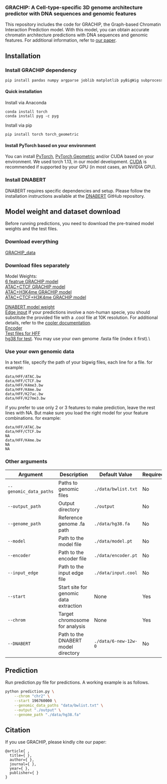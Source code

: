### GRACHIP: A Cell-type-specific 3D genome architecture predictor with DNA sequences and genomic features

This repository includes the code for GRACHIP, the Graph-based Chromatin Interaction Prediction model. With this model, you can obtain accurate chromatin architecture predictions with DNA sequences and genomic features. For additional information, refer to [our paper]().

## Installation

### Install GRACHIP dependency

``` bash
pip install pandas numpy argparse joblib matplotlib pyBigWig subprocess pyfaidx
```

#### Quick installation

Install via Anaconda

    conda install torch
    conda install pyg -c pyg

Install via pip

    pip install torch torch_geometric

#### Install PyTorch based on your environment

You can install [PyTorch](https://pytorch.org/), [PyTorch Geometric](https://pytorch-geometric.readthedocs.io/en/latest/install/installation.html) and/or CUDA based on your environment. We used torch 1.13, in our model development. [CUDA](https://developer.nvidia.com/cuda-12-1-0-download-archive?target_os=Linux&target_arch=x86_64&Distribution=Ubuntu&target_version=22.04&target_type=deb_local) is recommended if supported by your GPU (in most cases, an NVIDIA GPU).

### Install DNABERT

DNABERT requires specific dependencies and setup. Please follow the installation instructions available at the [DNABERT](https://github.com/jerryji1993/DNABERT?tab=readme-ov-file) GitHub repository.

## Model weight and dataset download

Before running predictions, you need to download the pre-trained model weights and the test files.

### Download everything

[GRACHIP_data](https://drive.google.com/file/d/1Tvw17uN78lYvYoxcn9jI7jYQc7tsy1Qs/view?usp=drive_link)

### Download files separately

Model Weights:\
[6 featrue GRACHIP model](https://drive.google.com/file/d/1arfUbXBbubKxNxBseJRQHTm7MDqv59Pc/view?usp=drive_link)\
[ATAC+CTCF GRACHIP model](https://drive.google.com/file/d/1PjCMITIc_wkAgBlJ-s--IC-LVTku30LU/view?usp=drive_link)\
[ATAC+H3K4me GRACHIP model](https://drive.google.com/file/d/1KoKNocbhwcwUDJQSrYbS_XcO2F13PyaH/view?usp=drive_link)\
[ATAC+CTCF+H3K4me GRACHIP model](https://drive.google.com/file/d/1mGYFSjpV1r0_fUHuzeQPLZxSIAc4EeF0/view?usp=drive_link)

[DNABERT model weight](https://drive.google.com/file/d/1BJjqb5Dl2lNMg2warsFQ0-Xvn1xxfFXC/view?usp=sharing)\
[Edge input](https://drive.google.com/file/d/1QJIcx7bzNpT5kCleLD05Rsgq0R4O2CAE/view?usp=drive_link) If your predictions involve a non-human specie, you should substitute the provided file with a .cool file at 10K resolution. For additional details, refer to the [cooler documentation](https://cooler.readthedocs.io/en/latest/index.html).\
[Encoder](https://drive.google.com/file/d/1F9u87x0UfwjmGrxG-VK_0uQ3Mo3cIIs6/view?usp=drive_link)\
[Test files for HFF](https://drive.google.com/file/d/1XtHakLFFjGC8a9WNhUXvYDPCB9E8HmaC/view?usp=drive_link)\
[hg38 for test](https://drive.google.com/file/d/1-Gc0RAmpp0zGppF9r24XEBvF1gR9WIni/view?usp=drive_link). You may use your own genome .fasta file (index it first).\

### Use your own genomic data

In a text file, specify the path of your bigwig files, each line for a file. for example:

    data/HFF/ATAC.bw
    data/HFF/CTCF.bw
    data/HFF/K4me3.bw
    data/HFF/K4me.bw
    data/HFF/K27ac.bw
    data/HFF/K27me3.bw

if you prefer to use only 2 or 3 features to make prediction, leave the rest lines with NA. But make sure you load the right model for your feature combinations. for example:

    data/HFF/ATAC.bw
    data/HFF/CTCF.bw
    NA
    data/HFF/K4me.bw
    NA
    NA

### Other arguments

| Argument               | Description                            | Default Value        | Required |
|------------------|--------------------|------------------|------------------|
| `--genomic_data_paths` | Paths to genomic files                 | `./data/bwlist.txt`  | No       |
| `--output_path`        | Output directory                       | `./output`           | No       |
| `--genome_path`        | Reference genome .fa path              | `./data/hg38.fa`     | No       |
| `--model`              | Path to the model file                 | `./data/model.pt`    | No       |
| `--encoder`            | Path to the encoder file               | `./data/encoder.pt`  | No       |
| `--input_edge`         | Path to the input edge file            | `./data/input.cool`  | No       |
| `--start`              | Start site for genomic data extraction | None                 | Yes      |
| `--chrom`              | Target chromosome for analysis         | None                 | Yes      |
| `--DNABERT`            | Path to the DNABERT model directory    | `./data/6-new-12w-0` | No       |

## Prediction

Run prediction.py file for predictions. A working example is as follows.

``` bash
python prediction.py \
    --chrom "chr2" \
    --start 196760000 \
    --genomic_data_paths "data/bwlist.txt" \
    --output "./output" \
    --genome_path "./data/hg38.fa" 
```

## Citation

If you use GRACHIP, please kindly cite our paper:

    @article{ ,
      title={ },
      author={ },
      journal={ },
      year={ },
      publisher={ }
    }
